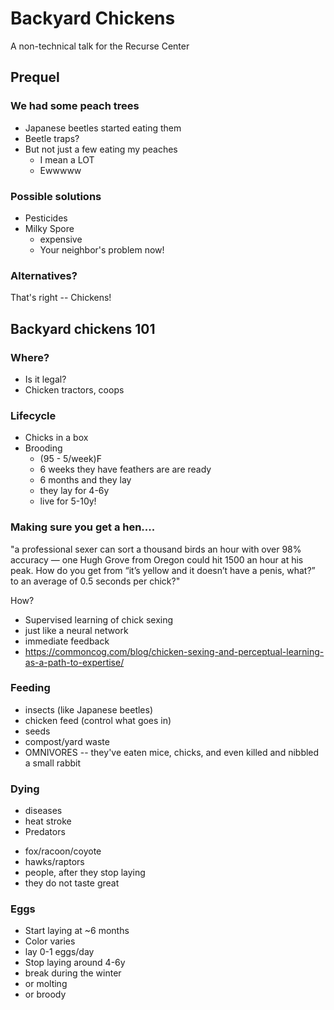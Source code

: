 # Backyard Chickens
A non-technical talk for the Recurse Center

## Prequel
### We had some peach trees
* Japanese beetles started eating them
* Beetle traps?
* But not just a few eating my peaches
  - I mean a LOT
  - Ewwwww

### Possible solutions
* Pesticides
* Milky Spore
  - expensive
  - Your neighbor's problem now!

### Alternatives?
That's right -- Chickens!

## Backyard chickens 101

### Where?
* Is it legal?
* Chicken tractors, coops

### Lifecycle
  * Chicks in a box
  * Brooding
    - (95 - 5/week)F
    - 6 weeks they have feathers are are ready
    - 6 months and they lay
    - they lay for 4-6y
    - live for 5-10y!

### Making sure you get a hen....

"a professional sexer can sort a thousand birds an hour with over 98% accuracy — one Hugh Grove from Oregon could hit 1500 an hour at his peak. How do you get from “it’s yellow and it doesn’t have a penis, what?” to an average of 0.5 seconds per chick?"

How?
- Supervised learning of chick sexing
- just like a neural network
- immediate feedback
- https://commoncog.com/blog/chicken-sexing-and-perceptual-learning-as-a-path-to-expertise/

### Feeding
* insects (like Japanese beetles)
* chicken feed (control what goes in)
* seeds
* compost/yard waste
* OMNIVORES -- they've eaten mice, chicks, and even killed and nibbled a small rabbit  
### Dying
* diseases
* heat stroke
*  Predators
  - fox/racoon/coyote
  - hawks/raptors
  - people, after they stop laying
  - they do not taste great

### Eggs
- Start laying at ~6 months
- Color varies
- lay 0-1 eggs/day
- Stop laying around 4-6y
- break during the winter
- or molting
- or broody